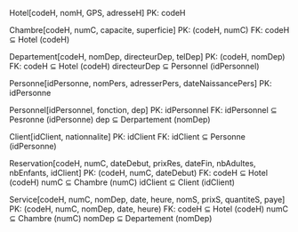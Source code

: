 Hotel[codeH, nomH, GPS, adresseH]
PK: codeH

Chambre[codeH, numC, capacite, superficie]
PK: (codeH, numC)
FK: codeH ⊆ Hotel (codeH)

Departement[codeH, nomDep, directeurDep, telDep]
PK: (codeH, nomDep)
FK: codeH ⊆ Hotel (codeH)
    directeurDep ⊆ Personnel (idPersonnel)

Personne[idPersonne, nomPers, adresserPers, dateNaissancePers]
PK: idPersonne

Personnel[idPersonnel, fonction, dep]
PK: idPersonnel
FK: idPersonnel ⊆ Pesronne (idPersonne)
    dep ⊆ Derpartement (nomDep)

Client[idClient, nationnalite]
PK: idClient
FK: idClient ⊆ Personne (idPersonne)

Reservation[codeH, numC, dateDebut, prixRes, dateFin, nbAdultes, nbEnfants, idClient]
PK: (codeH, numC, dateDebut)
FK: codeH ⊆ Hotel (codeH)
    numC ⊆ Chambre (numC)
    idClient ⊆ Client (idClient)

Service[codeH, numC, nomDep, date, heure, nomS, prixS, quantiteS, paye]
PK: (codeH, numC, nomDep, date, heure)
FK: codeH ⊆ Hotel (codeH)
    numC ⊆ Chambre (numC)
    nomDep ⊆ Departement (nomDep)

